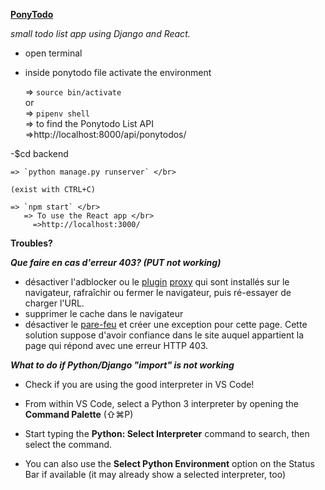**<u>PonyTodo</u>**

*small todo list app using Django and React.*

- open terminal

- inside ponytodo file activate the environment

  => `source bin/activate` </br>
  or <br>
  => `pipenv shell`</br>
  => to find the Ponytodo List API</br>
     =>http://localhost:8000/api/ponytodos/

 -$cd backend </br>

    => `python manage.py runserver` </br>

    (exist with CTRL+C)

    => `npm start` </br>
       => To use the React app </br>
         =>http://localhost:3000/



**Troubles?**

***Que faire en cas d'erreur 403? (PUT not working)***

- désactiver l'adblocker ou le [plugin](https://www.journaldunet.fr/web-tech/dictionnaire-du-webmastering/1445244-extension-sur-un-navigateur-definition-et-exemples/) [proxy](https://www.journaldunet.fr/web-tech/dictionnaire-du-webmastering/1203467-proxy-serveur-proxy-definition-et-acteurs/) qui sont installés sur le navigateur, rafraîchir ou fermer le navigateur, puis ré-essayer de charger l'URL. 
- supprimer le cache dans le navigateur
-  désactiver le [pare-feu](https://www.journaldunet.fr/web-tech/dictionnaire-du-webmastering/1203449-firewall-definition-traduction-et-acteurs/) et créer une exception pour cette page. Cette solution suppose d'avoir confiance dans le site auquel appartient la page qui répond avec une erreur HTTP 403. 



***What to do if  Python/Django "import" is not working***

- Check if you are using the good interpreter in VS Code!

- From within VS Code, select a Python 3 interpreter by opening the **Command Palette** (⇧⌘P)
-  Start typing the **Python: Select Interpreter** command to search, then select the command. 
- You can also use the **Select Python Environment** option on the Status Bar if available (it may already show a selected interpreter, too)




